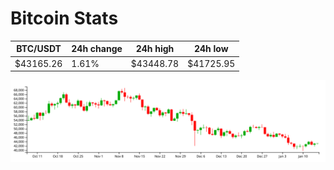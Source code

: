 # Bitcoin Stats

BTC/USDT|24h change|24h high|24h low|
|---|---|---|---|
|$43165.26|1.61%|$43448.78|$41725.95|

<img src="./chart.svg">

